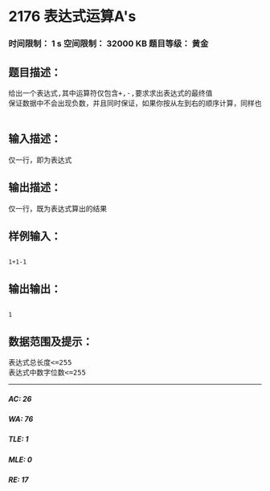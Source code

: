 # 2176 表达式运算A's   
### 时间限制： 1 s     空间限制： 32000 KB     题目等级： 黄金  
## 题目描述：  

<pre>
给出一个表达式,其中运算符仅包含+,-,要求求出表达式的最终值
保证数据中不会出现负数，并且同时保证，如果你按从左到右的顺序计算，同样也不会出现负数的情况。
 
</pre>
  
  
## 输入描述：  

<pre>
仅一行，即为表达式
</pre>
  
  
## 输出描述：  

<pre>
仅一行，既为表达式算出的结果
</pre>
  
  
## 样例输入：  

<pre><code>
1+1-1
</code></pre>
  
  
## 输出输出：  

<pre><code>
1
</code></pre>
  
  
## 数据范围及提示：  

<pre>
表达式总长度<=255  
表达式中数字位数<=255
</pre>
  
  
***  

##### AC: 26  
##### WA: 76  
##### TLE: 1  
##### MLE: 0  
##### RE: 17  
